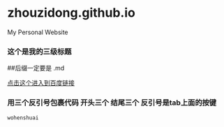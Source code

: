 # zhouzidong.github.io

My Personal Website

### 这个是我的三级标题 

##后缀一定要是 .md

[点击这个进入到百度链接](http://www.baidu.com)

### 用三个反引号包裹代码 开头三个 结尾三个 反引号是tab上面的按键

```
wohenshuai
```
